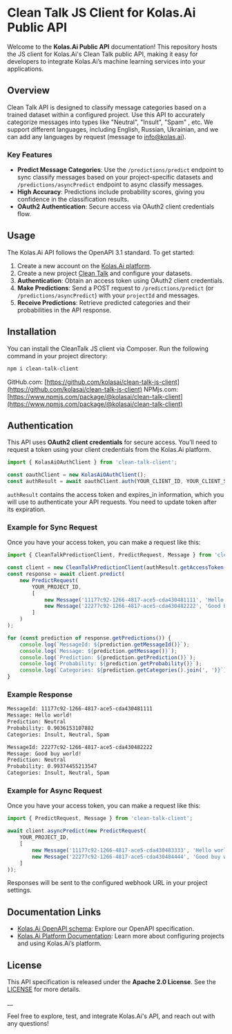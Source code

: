 # Clean Talk JS Client for Kolas.Ai Public API

Welcome to the **Kolas.Ai Public API** documentation! This repository hosts the JS client for Kolas.Ai's Clean Talk public API, making it easy for developers to integrate Kolas.Ai’s machine learning services into your applications.

## Overview

Clean Talk API is designed to classify message categories based on a trained dataset within a configured project. Use this API to accurately categorize messages into types like "Neutral", "Insult", "Spam" , etc. We support different languages, including English, Russian, Ukrainian, and we can add any languages by request (message to info@kolas.ai).

### Key Features
- **Predict Message Categories**: Use the `/predictions/predict` endpoint to sync classify messages based on your project-specific datasets and `/predictions/asyncPredict` endpoint to async classify messages.
- **High Accuracy**: Predictions include probability scores, giving you confidence in the classification results.
- **OAuth2 Authentication**: Secure access via OAuth2 client credentials flow.

## Usage

The Kolas.Ai API follows the OpenAPI 3.1 standard. To get started:

1. Create a new account on the [Kolas.Ai platform](https://app.kolas.ai/register).
2. Create a new project [Clean Talk](https://app.kolas.ai/projects/create) and configure your datasets.
3. **Authentication**: Obtain an access token using OAuth2 client credentials.
4. **Make Predictions**: Send a POST request to `/predictions/predict` (or `/predictions/asyncPredict`) with your `projectId` and messages.
5. **Receive Predictions**: Retrieve predicted categories and their probabilities in the API response.

## Installation
You can install the CleanTalk JS client via Composer. Run the following command in your project directory:

```bash
npm i clean-talk-client
```
GitHub.com: [https://github.com/kolasai/clean-talk-js-client](https://github.com/kolasai/clean-talk-js-client)
NPMjs.com: [https://www.npmjs.com/package/@kolasai/clean-talk-client](https://www.npmjs.com/package/@kolasai/clean-talk-client)

## Authentication

This API uses **OAuth2 client credentials** for secure access. You’ll need to request a token using your client credentials from the Kolas.Ai platform.

```ts
import { KolasAiOAuthClient } from 'clean-talk-client';

const oauthClient = new KolasAiOAuthClient();
const authResult = await oauthClient.auth(YOUR_CLIENT_ID, YOUR_CLIENT_SECRET);

```

`authResult` contains the access token and expires_in information, which you will use to authenticate your API requests. You need to update token after its expiration.

### Example for Sync Request
Once you have your access token, you can make a request like this:

```ts
import { CleanTalkPredictionClient, PredictRequest, Message } from 'clean-talk-client';

const client = new CleanTalkPredictionClient(authResult.getAccessToken());
const response = await client.predict(
    new PredictRequest(
        YOUR_PROJECT_ID,
        [
            new Message('11177c92-1266-4817-ace5-cda430481111', 'Hello world!'),
            new Message('22277c92-1266-4817-ace5-cda430482222', 'Good buy world!'),
        ]
    )
);

for (const prediction of response.getPredictions()) {
    console.log(`MessageId: ${prediction.getMessageId()}`);
    console.log(`Message: ${prediction.getMessage()}`);
    console.log(`Prediction: ${prediction.getPrediction()}`);
    console.log(`Probability: ${prediction.getProbability()}`);
    console.log(`Categories: ${prediction.getCategories().join(', ')}`);
}
```

### Example Response

```txt
MessageId: 11177c92-1266-4817-ace5-cda430481111
Message: Hello world!
Prediction: Neutral
Probability: 0.9036153107882
Categories: Insult, Neutral, Spam

MessageId: 22277c92-1266-4817-ace5-cda430482222
Message: Good buy world!
Prediction: Neutral
Probability: 0.99374455213547
Categories: Insult, Neutral, Spam
```

### Example for Async Request
Once you have your access token, you can make a request like this:

```ts
import { PredictRequest, Message } from 'clean-talk-client';

await client.asyncPredict(new PredictRequest(
    YOUR_PROJECT_ID,
    [
        new Message('11177c92-1266-4817-ace5-cda430483333', 'Hello world!'),
        new Message('22277c92-1266-4817-ace5-cda430484444', 'Good buy world!'),
    ]
));
```

Responses will be sent to the configured webhook URL in your project settings.

## Documentation Links
- [Kolas.Ai OpenAPI schema](https://github.com/kolasai/public-openapi): Explore our OpenAPI specification.
- [Kolas.Ai Platform Documentation](https://kolas.ai/documentation/): Learn more about configuring projects and using Kolas.Ai’s platform.

## License

This API specification is released under the **Apache 2.0 License**. See the [LICENSE](https://www.apache.org/licenses/LICENSE-2.0.html) for more details.

__

Feel free to explore, test, and integrate Kolas.Ai's API, and reach out with any questions!
